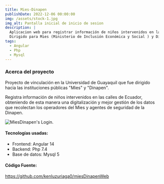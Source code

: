 ```yaml
---
title: Mies-Dinapen
publishDate: 2022-12-06 00:00:00
img: /assets/stock-1.jpg
img_alt: Pantalla inicial de inicio de sesion
description: |
  Aplicacion web para registrar información de niños intervenidos en las calles de Ecuador.
  Dirigido para Mies (Ministerio de Inclusión Económica y Social ) y Dinapen
tags:
  - Angular
  - Php
  - Mysql
---
```


### Acerca del proyecto

Proyecto de vinculación en la Universidad de Guayaquil que fue dirigido hacia las instituciones públicas "Mies" y "Dinapen".

Registra información de niños intervenidos en las calles de Ecuador, obteniendo de esta manera una digitalización y mejor gestión de los datos que recolectan los operadores del Mies y agentes de seguridad de la Dinapen.

![MiesDinapen's Login.](/assets/stock-1.2.jpg)

#### Tecnologías usadas:

- Frontend: Angular 14
- Backend: Php 7.4
- Base de datos: Mysql 5

#### Código Fuente:
<a target="_blank" href="https://github.com/kenluzuriaga0/miesDinapenWeb"> https://github.com/kenluzuriaga0/miesDinapenWeb</a>
